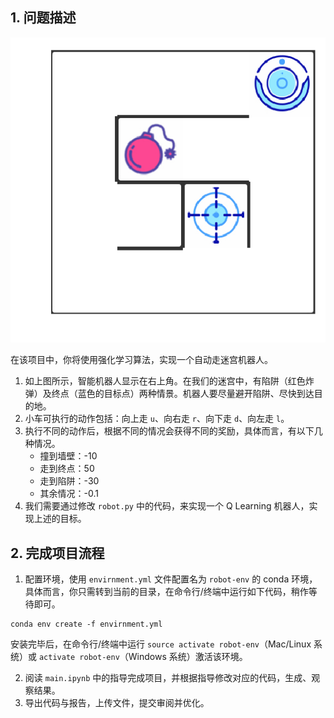 ## 1. 问题描述


![img.png](default.png)

在该项目中，你将使用强化学习算法，实现一个自动走迷宫机器人。

1. 如上图所示，智能机器人显示在右上角。在我们的迷宫中，有陷阱（红色炸弹）及终点（蓝色的目标点）两种情景。机器人要尽量避开陷阱、尽快到达目的地。
2. 小车可执行的动作包括：向上走 `u`、向右走 `r`、向下走 `d`、向左走 `l`。
3. 执行不同的动作后，根据不同的情况会获得不同的奖励，具体而言，有以下几种情况。
    - 撞到墙壁：-10
    - 走到终点：50
    - 走到陷阱：-30
    - 其余情况：-0.1
4. 我们需要通过修改 `robot.py` 中的代码，来实现一个 Q Learning 机器人，实现上述的目标。

## 2. 完成项目流程

1. 配置环境，使用 `envirnment.yml` 文件配置名为 `robot-env` 的 conda 环境，具体而言，你只需转到当前的目录，在命令行/终端中运行如下代码，稍作等待即可。
```
conda env create -f envirnment.yml
```
安装完毕后，在命令行/终端中运行 `source activate robot-env`（Mac/Linux 系统）或 `activate robot-env`（Windows 系统）激活该环境。

2. 阅读 `main.ipynb` 中的指导完成项目，并根据指导修改对应的代码，生成、观察结果。
3. 导出代码与报告，上传文件，提交审阅并优化。

